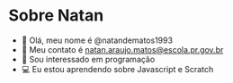 # Sobre Natan


- 👋 Olá, meu nome é @natandematos1993
- 📝 Meu contato é natan.araujo.matos@escola.pr.gov.br
- 👀 Sou interessado em programação
- 💻 Eu estou aprendendo sobre Javascript e Scratch

<!---
natandematos1993/natandematos1993 is a ✨ special ✨ repository because its `README.md` (this file) appears on your GitHub profile.
You can click the Preview link to take a look at your changes.
--->

